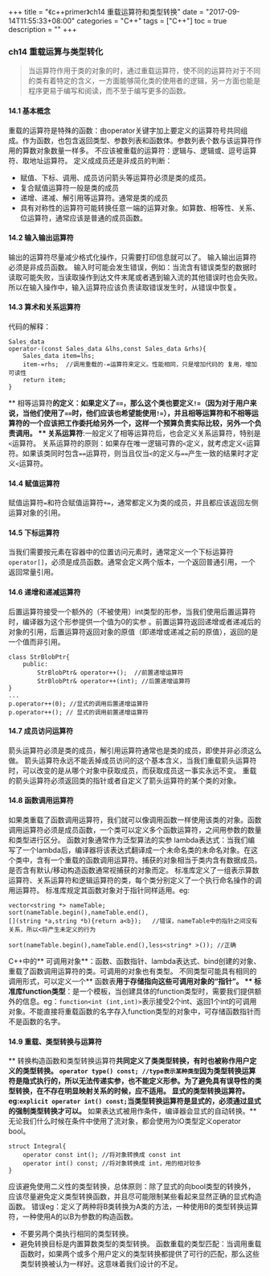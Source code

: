 +++
title = "《c++primer》ch14 重载运算符和类型转换"
date = "2017-09-14T11:55:33+08:00"
categories = "C++"
tags = ["C++"]
toc = true
description = ""
+++

### ch14 重载运算与类型转化
> 当运算符作用于类的对象的时，通过重载运算符，使不同的运算符对于不同的类有着特定的含义，一方面能够简化类的使用者的逻辑，另一方面也能是程序更易于编写和阅读，而不至于编写更多的函数。

<!--more-->
#### 14.1 基本概念
重载的运算符是特殊的函数：由operator关键字加上要定义的运算符号共同组成。作为函数，也包含返回类型、参数列表和函数体。参数列表个数与该运算符作用的算数对象数量一样多。
不应该被重载的运算符：逻辑与、逻辑或、逗号运算符、取地址运算符。
定义成成员还是非成员的判断：
- 赋值、下标、调用、成员访问箭头等运算符必须是类的成员。
- 复合赋值运算符一般是类的成员
- 递增、递减、解引用等运算符。通常是类的成员
- 具有对称性的运算符可能转换任意一端的运算对象。如算数、相等性、关系、位运算符，通常应该是普通的成员函数。

#### 14.2 输入输出运算符
输出的运算符尽量减少格式化操作，只需要打印信息就可以了。
输入输出运算符必须是非成员函数。
输入时可能会发生错误，例如：当流含有错误类型的数据时读取可能失败，当读取操作到达文件末尾或者遇到输入流的其他错误时也会失败。所以在输入操作中，输入运算符应该负责读取错误发生时，从错误中恢复。
#### 14.3 算术和关系运算符
代码的解释：
```
Sales_data
operator-(const Sales_data &lhs,const Sales_data &rhs){
    Sales_data item=lhs;
    item-=rhs;  //调用重载的-=运算符来定义。性能相同，只是增加代码的 复用，增加可读性
    return item;
}
```
** 相等运算符**的定义：如果定义了`==`，那么这个类也要定义`!=`（因为对于用户来说，当他们使用了`==`时，他们应该也希望能使用`!=`），并且相等运算符和不相等运算符的一个应该把工作委托给另外一个，这样一个预算负责实际比较，另外一个负责调用。
** 关系运算符**:一般定义了相等运算符后，也会定义关系运算符，特别是`<`运算符。
关系运算符的原则：如果存在唯一逻辑可靠的`<`定义，就考虑定义`<`运算符。如果该类同时包含`==`运算符，则当且仅当`<`的定义与`==`产生一致的结果时才定义`<`运算符。
#### 14.4 赋值运算符
赋值运算符`=`和符合赋值运算符`+=`，通常都定义为类的成员，并且都应该返回左侧运算对象的引用。
#### 14.5 下标运算符
当我们需要按元素在容器中的位置访问元素时，通常定义一个下标运算符`operator[]`，必须是成员函数。通常会定义两个版本，一个返回普通引用，一个返回常量引用。
#### 14.6 递增和递减运算符
后置运算符接受一个额外的（不被使用）int类型的形参，当我们使用后置运算符时，编译器为这个形参提供一个值为0的实参
。前置运算符返回递增或者递减后的对象的引用，后置运算符返回对象的原值（即递增或递减之前的原值），返回的是一个值而非引用。
```
class StrBlobPtr{
    public:
        StrBlobPtr& operator++();  //前置递增运算符
        StrBlobPtr& operator++(int); //后置递增运算符
}
...
p.operator++(0); //显式的调用后置递增运算符
p.operator++(); // 显式的调用前置递增运算符
```
#### 14.7 成员访问运算符
箭头运算符必须是类的成员，解引用运算符通常也是类的成员，即使并非必须这么做。
箭头运算符永远不能丢掉成员访问的这个基本含义，当我们重载箭头运算符时，可以改变的是从哪个对象中获取成员，而获取成员这一事实永远不变。
重载的箭头运算符必须返回类的指针或者自定义了箭头运算符的某个类的对象。
#### 14.8 函数调用运算符
如果类重载了函数调用运算符，我们就可以像调用函数一样使用该类的对象。函数调用运算符必须是成员函数，一个类可以定义多个函数运算符，之间用参数的数量和类型进行区分。
函数对象通常作为泛型算法的实参
lambda表达式：当我们编写了一个lambda后，编译器将该表达式翻译成一个未命名类的未命名对象。在这个类中，含有一个重载的函数调用运算符。捕获的对象相当于类内含有数据成员。是否含有默认/移动构造函数通常视捕获的对象而定。
标准库定义了一组表示算数运算符、关系运算符和逻辑运算符的类，每个类分别定义了一个执行命名操作的调用运算符。
标准库规定其函数对象对于指针同样适用。eg:
```
vector<string *> nameTable;
sort(nameTable.begin(),nameTable.end(),
[](string *a,string *b){return a<b});   //错误，nameTable中的指针之间没有关系，所以<将产生未定义的行为

sort(nameTable.begin(),nameTable.end(),less<string* >()); //正确
```
C++中的**  可调用对象**：函数、函数指针、lambda表达式、bind创建的对象、重载了函数调用运算符的类。可调用的对象也有类型。
不同类型可能具有相同的调用形式，可以定义一个** 函数表**用于存储指向这些可调用对象的“指针”。
** 标准库function类型**：是一个模板，当创建具体的function类型时，需要我们提供额外的信息。eg：`function<int (int,int)>`表示接受2个int、返回1个int的可调用对象。不能直接将重载函数的名字存入function类型的对象中，可存储函数指针而不是函数的名字。
#### 14.9 重载、类型转换与运算符
** 转换构造函数和类型转换运算符**共同定义了类类型转换，有时也被称作用户定义的类型转换。
`operator type() const; //type表示某种类型`因为类型转换运算符是隐式执行的，所以无法传递实参，也不能定义形参。为了避免具有误导性的类型转换，在不存在明显映射关系的时候，应不适用。
显式的类型转换运算符。eg:`explicit operator int() const;`当类型转换运算符是显式的，必须通过显式的强制类型转换才可以。** 如果表达式被用作条件，编译器会显式的自动转换。**
无论我们什么时候在条件中使用了流对象，都会使用为IO类型定义operator bool。
```
struct Integral{
    operator const int(); //将对象转换成 const int
    operator int() const; //将对象转换成 int，用的相对较多
}
```
应该避免使用二义性的类型转换，总体原则：除了显式的向bool类型的转换外，应该尽量避免定义类型转换函数，并且尽可能限制某些看起来显然正确的显式构造函数。
错误eg：定义了两种将B类转换为A类的方法，一种使用B的类型转换运算符，一种使用A的以B为参数的构造函数。
- 不要另两个类执行相同的类型转换。
- 避免转换目标是内置算数类型的类型转换。
函数重载的类型匹配：当调用重载函数时，如果两个或多个用户定义的类型转换都提供了可行的匹配，那么这些类型转换被认为一样好。这意味着我们设计的不足。
